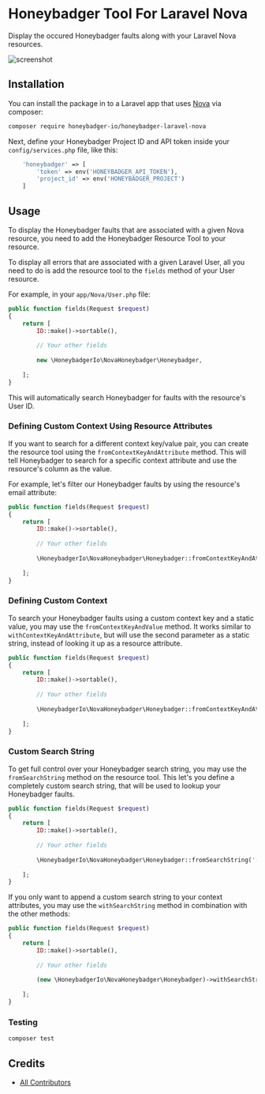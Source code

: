 # Honeybadger Tool For Laravel Nova

Display the occured Honeybadger faults along with your Laravel Nova resources.  

![screenshot](https://beyondco.de/github/honeybadger/screenshot.png)

## Installation

You can install the package in to a Laravel app that uses [Nova](https://nova.laravel.com) via composer:

```bash
composer require honeybadger-io/honeybadger-laravel-nova
```

Next, define your Honeybadger Project ID and API token inside your `config/services.php` file, like this:

```php
    'honeybadger' => [
        'token' => env('HONEYBADGER_API_TOKEN'),
        'project_id' => env('HONEYBADGER_PROJECT')
    ]
```

## Usage

To display the Honeybadger faults that are associated with a given Nova resource, you need to add the Honeybadger Resource Tool to your resource.

To display all errors that are associated with a given Laravel User, all you need to do is add the resource tool to the `fields` method of your User resource.

For example, in your `app/Nova/User.php` file:

```php
public function fields(Request $request)
{
    return [
        ID::make()->sortable(),
        
        // Your other fields
    
        new \HoneybadgerIo\NovaHoneybadger\Honeybadger,
        
    ];
}
``` 

This will automatically search Honeybadger for faults with the resource's User ID.

### Defining Custom Context Using Resource Attributes

If you want to search for a different context key/value pair, you can create the resource tool using the `fromContextKeyAndAttribute` method. 
This will tell Honeybadger to search for a specific context attribute and use the resource's column as the value.

For example, let's filter our Honeybadger faults by using the resource's email attribute:

```php
public function fields(Request $request)
{
    return [
        ID::make()->sortable(),
        
        // Your other fields
    
        \HoneybadgerIo\NovaHoneybadger\Honeybadger::fromContextKeyAndAttribute('context.user.email', 'email'),
        
    ];
}
```

### Defining Custom Context

To search your Honeybadger faults using a custom context key and a static value, you may use the `fromContextKeyAndValue` method.
It works similar to `withContextKeyAndAttribute`, but will use the second parameter as a static string, instead of looking it up as a resource attribute. 

```php
public function fields(Request $request)
{
    return [
        ID::make()->sortable(),
        
        // Your other fields
    
        \HoneybadgerIo\NovaHoneybadger\Honeybadger::fromContextKeyAndAttribute('context.user.email', 'static.value@honeybadger.io'),
        
    ];
}
```

### Custom Search String

To get full control over your Honeybadger search string, you may use the `fromSearchString` method on the resource tool. This let's you define a completely custom search string, that will be used to lookup your Honeybadger faults.

```php
public function fields(Request $request)
{
    return [
        ID::make()->sortable(),
        
        // Your other fields
    
        \HoneybadgerIo\NovaHoneybadger\Honeybadger::fromSearchString('-tag:wip -tag:pending environment:"production"'),
        
    ];
}
```

If you only want to append a custom search string to your context attributes, you may use the `withSearchString` method in combination with the other methods:

```php
public function fields(Request $request)
{
    return [
        ID::make()->sortable(),
        
        // Your other fields
    
        (new \HoneybadgerIo\NovaHoneybadger\Honeybadger)->withSearchString('-environment:"production"'),
        
    ];
}
```

### Testing

``` bash
composer test
```

## Credits

- [All Contributors](../../contributors)